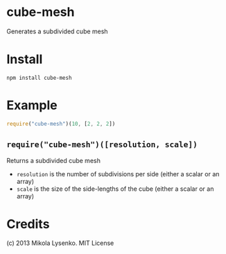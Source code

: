 cube-mesh
=========
Generates a subdivided cube mesh

Install
=======

    npm install cube-mesh
    
Example
=======

```javascript
require("cube-mesh")(10, [2, 2, 2])
```

`require("cube-mesh")([resolution, scale])`
-------------------------------------------
Returns a subdivided cube mesh

* `resolution` is the number of subdivisions per side (either a scalar or an array)
* `scale` is the size of the side-lengths of the cube (either a scalar or an array)

Credits
=======
(c) 2013 Mikola Lysenko. MIT License
